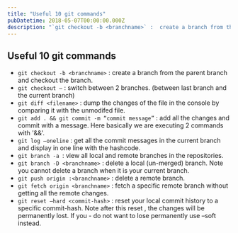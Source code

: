 ```yaml
---
title: "Useful 10 git commands"
pubDatetime: 2018-05-07T00:00:00.000Z
description: "`git checkout -b <branchname>` :  create a branch from the parent branch and checkout the branch."
---
```


## Useful 10 git commands


- `git checkout -b <branchname>` :  create a branch from the parent branch and checkout the branch.
- `git checkout –` : switch between 2 branches. (between last branch and the current branch)
- `git diff <filename>` : dump the changes of the file in the console by comparing it with the unmodifed file.
- `git add . && git commit -m “commit message”` : add all the changes and commit with a message. Here basically we are executing 2 commands with '&&'.
- `git log –oneline` : get all the commit messages in the current branch and display in one line with the hashcode.
- `git branch -a `: view  all local and remote branches in the repositories.
- `git branch -D <branchname>` : delete a local (un-merged) branch. Note you cannot delete a branch when it is your current branch.
- `git push origin :<branchname>` : delete a remote branch.
- `git fetch origin <branchname>` : fetch a specific remote branch without getting all the remote changes.
- `git reset –hard <commit-hash>` : reset your local commit history to a specific commit-hash. Note after this reset , the changes will be permanently lost. If you - do not want to lose permanently use –soft instead. 